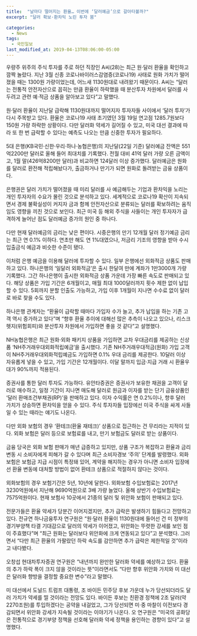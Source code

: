 ```yaml
---
title:  "날마다 떨어지는 환율… 이번에 ‘달러예금’으로 갈아타볼까?"
excerpt: "달러 확보·환차익 노린 투자 붐"

categories:
  - News
tags:
  - 국민일보
last_modified_at: 2019-04-13T08:06:00-05:00
---
```


우량주 위주의 주식 투자를 주로 하던 직장인 A씨(28)는 최근 원·달러 환율을 확인하고 깜짝 놀랐다. 지난 3월 신종 코로나바이러스감염증(코로나19) 사태로 원화 가치가 떨어졌을 때는 1300원 가량이었는데, 어느새 1130원대로 내려왔기 때문이다. A씨는 “달러는 전통적 안전자산으로 꼽히는 만큼 환율이 하락했을 때 분산투자 차원에서 달러를 사두려고 관련 예·적금 상품을 알아보고 있다”고 말했다.
<br>
<br>
원·달러 환율이 지난달 급락해 1130원대까지 떨어지자 투자자들 사이에서 ‘달러 투자’가 다시 주목받고 있다. 환율은 코로나19 사태 초기였던 3월 19일 연고점 1285.7원보다 150원 가량 하락한 상황이다. 다만 달러화 약세가 길어질 수 있고, 미국 대선 결과에 따라 또 한 번 급락할 수 있다는 예측도 나오는 만큼 신중한 투자가 필요하다.
<br>
<br>
5대 은행(KB국민·신한·우리·하나·농협은행)의 지난달(22일 기준) 달러예금 잔액은 551억2200만 달러로 올해 들어 최대치를 기록했다. 전월 대비 41억 달러 가량 오른 금액이고, 1월 말(426억8200만 달러)과 비교하면 124달러 이상 증가했다. 달러예금은 원화를 달러로 환전해 적립해놨다가, 출금하거나 만기가 되면 원화로 돌려받는 금융 상품이다.
<br>
<br>
은행권은 달러 가치가 떨어졌을 때 미리 달러를 사 예금해두는 기업과 환차익을 노리는 개인 투자자의 수요가 몰린 것으로 분석하고 있다. 세계적으로 코로나19 확산이 지속되면서 경제 불확실성이 커지자 금과 함께 안전자산으로 분류되는 달러를 확보하려는 움직임도 영향을 끼친 것으로 보인다. 최근 미국 등 해외 주식을 사들이는 개인 투자자가 급격하게 늘어난 점도 달러예금 증가의 원인 중 하나다.
<br>
<br>
다만 현재 달러예금의 금리는 낮은 편이다. 시중은행의 만기 12개월 달러 정기예금 금리는 최근 연 0.1% 이하다. 연초만 해도 연 1%대였으나, 저금리 기조의 영향을 받아 수시입출금식 예금과 비슷한 수준이 됐다.
<br>
<br>
이처럼 은행 예금을 이용해 달러에 투자할 수 있다. 일부 은행에선 외화적금 상품도 판매하고 있다. 하나은행의 ‘일달러 외화적금’은 출시 한달여 만에 계좌가 1만3000개 가량 기록했다. 그간 하나은행이 출시한 외화적금 상품 가운데 가장 빠른 속도로 판매되고 있다. 해당 상품은 가입 기간은 6개월이고, 매월 최대 1000달러까지 횟수 제한 없이 납입할 수 있다. 5회까지 분할 인출도 가능하고, 가입 이후 1개월이 지나면 수수료 없이 달러로 바로 찾을 수도 있다.
<br>
<br>
하나은행 관계자는 “환율이 급락할 때마다 가입자 수가 늘고, 추가 납입을 하는 기존 고객 역시 증가하고 있다”며 “향후 환율 추이에 대해선 많은 추측이 나오고 있으나, 리스크 헷지(위험회피)와 분산투자 차원에서 가입하면 좋을 것 같다”고 설명했다.
<br>
<br>
NH농협은행은 최근 원화·외화 패키지 상품을 가입하면 교차 우대금리를 제공하는 신상품 ‘NH주거래우대외화적립예금’을 출시했다. 기존 NH주거래우대적금(원화) 가입 고객이 NH주거래우대외화적립예금도 가입하면 0.1% 우대 금리를 제공한다. 10달러 이상 자유롭게 넣을 수 있고, 가입 기간은 12개월이다. 이달 말까지 입금·지급 거래 시 환율우대가 90%까지 적용된다.
<br>
<br>
증권사를 통한 달러 투자도 가능하다. 유안타증권은 증권사가 보유한 채권을 고객이 달러로 매수하고, 일정 기간이 지나면 매도해 달러로 원금과 이자를 받는 단기 금융상품인 ‘달러 환매조건부채권(RP)’을 판매하고 있다. 이자 수익률은 연 0.2%이나, 향후 달러 가치가 상승하면 환차익을 얻을 수 있다. 주식 투자자들 입장에선 미국 주식을 싸게 사들일 수 있는 때라는 얘기도 나온다.
<br>
<br>
다만 외화 보험의 경우 ‘환테크(환율 재테크)’ 상품으로 접근하는 건 무리라는 지적이 있다. 외화 보험은 달러 등으로 보험료를 내고, 만기 보험금도 달러로 받는 상품이다.
<br>
<br>
금융 당국은 외화 보험 판매가 매년 급증하고 있지만, 상품 구조가 복잡하고 환율과 금리 변동 시 소비자에게 피해가 갈 수 있다며 최근 소비자경보 ‘주의’ 단계를 발령했다. 외화 보험은 보험금 지급 시점이 특정돼 있어, 계약을 해지하는 경우가 아니면 소비자 입장에선 환율 변동에 대처할 방법이 없어 환테크 상품으로 적절하지 않다는 것이다.
<br>
<br>
외화보험의 경우 보험기간은 5년, 10년에 달한다. 외화보험 수입보험료는 2017년 3230억원에서 지난해 9690억원으로 3배 가량 늘었다. 올해 상반기 수입보험료는 7575억원이다. 현재 보험사 10곳에서 21종의 달러 및 위안화 보험이 판매되고 있다.
<br>
<br>
전문가들은 환율 약세가 당분간 이어지겠지만, 추가 급락은 발생하기 힘들다고 전망하고 있다. 전규연 하나금융투자 연구원은 “원·달러 환율이 1130원대에 들어선 건 미 정부의 경기부양책 타결 기대감으로 달러의 약세가 이어졌고, 위안화는 뚜렷한 강세를 보인 점이 주효했다”며 “최근 원화는 달러보다 위안화에 크게 연동되고 있다”고 분석했다. 그러면서 “다만 최근 환율의 가팔랐던 하락 속도를 감안하면 추가 급락은 제한적일 것”이라고 내다봤다.
<br>
<br>
오창섭 현대차투자증권 연구원은 “내년까지 완만한 달러화 약세를 예상하고 있다. 환율의 추가 하락 폭이 크지 않을 것이라는 뜻”이라면서도 “다만 향후 위안화 가치와 미 대선은 달러화 향방을 결정할 중요한 변수”라고 말했다.
<br>
<br>
미 대선에서 도널드 트럼프 대통령, 조 바이든 민주당 후보 가운데 누가 당선되더라도 달러 가치가 약세를 띨 것이라는 전망도 있다. 바이든 후보는 친환경 정책에 2조 달러(약 2270조원)를 투입하겠다는 공약을 내걸었고, 그가 당선되면 미·중 마찰이 이전보다 경감되면서 위안화 강세가 지속될 것이라는 이야기가 나온다. 오 연구원은 “미국의 공화당은 전통적으로 경기부양 정책을 선호해 달러화 약세 정책을 용인하는 경향이 있다”고 설명했다.
<br>
<br>